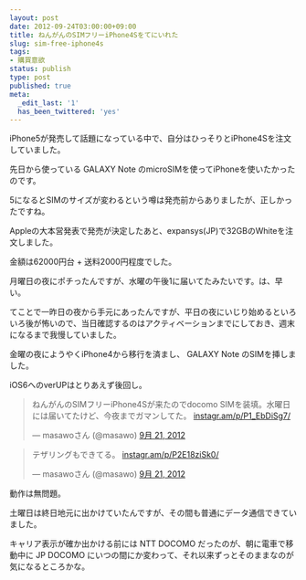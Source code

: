 ```yaml
---
layout: post
date: 2012-09-24T03:00:00+09:00
title: ねんがんのSIMフリーiPhone4Sをてにいれた
slug: sim-free-iphone4s
tags:
- 購買意欲
status: publish
type: post
published: true
meta:
  _edit_last: '1'
  has_been_twittered: 'yes'
---
```

iPhone5が発売して話題になっている中で、自分はひっそりとiPhone4Sを注文していました。

先日から使っている GALAXY Note のmicroSIMを使ってiPhoneを使いたかったのです。

5になるとSIMのサイズが変わるという噂は発売前からありましたが、正しかったですね。

Appleの大本営発表で発売が決定したあと、expansys(JP)で32GBのWhiteを注文しました。

金額は62000円台 + 送料2000円程度でした。

月曜日の夜にポチったんですが、水曜の午後1に届いてたみたいです。は、早い。

てことで一昨日の夜から手元にあったんですが、平日の夜にいじり始めるといろいろ後が怖いので、当日確認するのはアクティベーションまでにしておき、週末になるまで我慢していました。

金曜の夜にようやくiPhone4から移行を済まし、 GALAXY Note のSIMを挿しました。

iOS6へのverUPはとりあえず後回し。

<blockquote class="twitter-tweet" lang="ja"><p>ねんがんのSIMフリーiPhone4Sが来たのでdocomo SIMを装填。水曜日には届いてたけど、今夜までガマンしてた。 <a href="http://t.co/DaOL1lCi" title="http://instagr.am/p/P1_EbDiSg7/">instagr.am/p/P1_EbDiSg7/</a></p>&mdash; masawoさん (@masawo) <a href="https://twitter.com/masawo/status/249178762279780352" data-datetime="2012-09-21T16:10:21+00:00">9月 21, 2012</a></blockquote>
<script src="//platform.twitter.com/widgets.js" charset="utf-8"></script>

<blockquote class="twitter-tweet" lang="ja"><p>テザリングもできてる。 <a href="http://t.co/e0raigmm" title="http://instagr.am/p/P2E18ziSk0/">instagr.am/p/P2E18ziSk0/</a></p>&mdash; masawoさん (@masawo) <a href="https://twitter.com/masawo/status/249191076701822976" data-datetime="2012-09-21T16:59:17+00:00">9月 21, 2012</a></blockquote>
<script src="//platform.twitter.com/widgets.js" charset="utf-8"></script>

動作は無問題。

土曜日は終日地元に出かけていたんですが、その間も普通にデータ通信できていました。

キャリア表示が確か出かける前には NTT DOCOMO だったのが、朝に電車で移動中に JP DOCOMO にいつの間にか変わって、それ以来ずっとそのままなのが気になるところかな。


